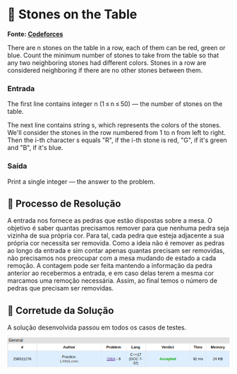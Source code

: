 # 🗿 Stones on the Table

**Fonte: [Codeforces](https://codeforces.com/contest/266/problem/A)**

There are n stones on the table in a row, each of them can be red, green or blue. Count the minimum number of stones to take from the table so that any two neighboring stones had different colors. Stones in a row are considered neighboring if there are no other stones between them.

### Entrada
The first line contains integer n (1 ≤ n ≤ 50) — the number of stones on the table.

The next line contains string s, which represents the colors of the stones. We'll consider the stones in the row numbered from 1 to n from left to right. Then the i-th character s equals "R", if the i-th stone is red, "G", if it's green and "B", if it's blue.

### Saída
Print a single integer — the answer to the problem.

## 🧩 Processo de Resolução
A entrada nos fornece as pedras que estão dispostas sobre a mesa. O objetivo é saber quantas precisamos remover para que nenhuma pedra seja vizinha de sua própria cor. Para tal, cada pedra que esteja adjacente a sua própria cor necessita ser removida. Como a ideia não é remover as pedras ao longo da entrada e sim contar apenas quantas precisam ser removidas, não precisamos nos preocupar com a mesa mudando de estado a cada remoção. A contagem pode ser feita mantendo a informação da pedra anterior ao recebermos a entrada, e em caso delas terem a mesma cor marcamos uma remoção necessária. Assim, ao final temos o número de pedras que precisam ser removidas.

## 📝 Corretude da Solução
A solução desenvolvida passou em todos os casos de testes.

![Accepted](img/accepted.png)
